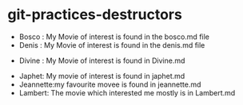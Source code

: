 # git-practices-destructors
* Bosco : My Movie of interest is found in the bosco.md file
* Denis : My Movie of interest is found in the denis.md file
- Divine : My Movie of interest is found in Divine.md

  
 *  Japhet: My movie of interest is found in japhet.md
* Jeannette:my favourite movee is found in jeannette.md
* Lambert: The movie which interested me mostly is in Lambert.md


